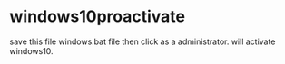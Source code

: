 # windows10proactivate

save this file windows.bat file then click as a administrator. will activate windows10.
